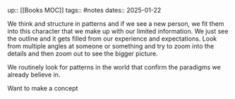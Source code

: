 up:: [[Books MOC]]
tags:: #notes 
dates:: 2025-01-22

We think and structure in patterns and if we see a new person, we fit them into this character that we make up with our limited information.
We just see the outline and it gets filled from our experience and expectations.
Look from multiple angles at someone or something and try to zoom into the details and then zoom out to see the bigger picture.

We routinely look for patterns in the world that confirm the paradigms we already believe in.

Want to make a concept
